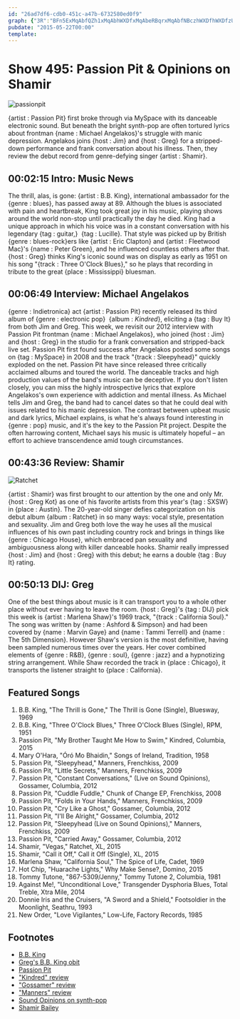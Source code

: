 ```yaml
---
id: "26ad7df6-cdb0-451c-a47b-6732580ed0f9"
graph: {"3R":"BFn5ExMqAbfQZh1xMqAbhWXDfxMqAbeRBqrxMqAbfNBczhWXDfhWXDfzUZa7BMiaxhWXDffNBczmrjNNmrjNNzUZa7fNBczmljfO","BD":"LrMQuTXlTZ9MGtlLrMQuLrMQuWKtbeLrMQuMPT5gLrMQuNOLt2LrMQuibgL397qipNOLt2SKKYyWKtbe","20O":"7K8v0BAMyw7K8v0GzxKG7K8v0FjmkR7K8v0BL66B97qipX6cfd97qipBHm1G","2BP":"BHm1GBK116BFaYgBHm1GBFaYgBK116BFaYgs0TlvBFxuTs0TlvjVH9Ks0TlvMOJ5zs0TlvBFaYgwOykABFaYgklU8pBFaYgwDJTJBFaYgNpyHCBFaYgP60DH"}
pubdate: "2015-05-22T00:00"
template: 
---
```






# Show 495: Passion Pit & Opinions on Shamir

![passionpit](https://static.soundopinions.org/images/2015/passionpit2_web.jpg)

{artist : Passion Pit} first broke through via MySpace with its danceable electronic sound. But beneath the bright synth-pop are often tortured lyrics about frontman {name : Michael Angelakos}'s struggle with manic depression. Angelakos joins {host : Jim} and {host : Greg} for a stripped-down performance and frank conversation about his illness. Then, they review the debut record from genre-defying singer {artist : Shamir}.



## 00:02:15 Intro: Music News

The thrill, alas, is gone: {artist : B.B. King}, international ambassador for the {genre : blues}, has passed away at 89. Although the blues is associated with pain and heartbreak, King took great joy in his music, playing shows around the world non-stop until practically the day he died. King had a unique approach in which his voice was in a constant conversation with his legendary {tag : guitar,}  {tag : Lucille}. That style was picked up by British {genre : blues-rock}ers like {artist : Eric Clapton} and {artist : Fleetwood Mac}'s {name : Peter Green}, and he influenced countless others after that. {host : Greg} thinks King's iconic sound was on display as early as 1951 on his song "{track : Three O'Clock Blues}," so he plays that recording in tribute to the great {place : Mississippi} bluesman.



## 00:06:49 Interview: Michael Angelakos

{genre : Indietronica} act {artist : Passion Pit} recently released its third album of {genre : electronic pop}  {album : *Kindred*}, eliciting a {tag : Buy It} from both Jim and Greg. This week, we revisit our 2012 interview with Passion Pit frontman {name : Michael Angelakos}, who joined {host : Jim} and {host : Greg} in the studio for a frank conversation and stripped-back live set. Passion Pit first found success after Angelakos posted some songs on {tag : MySpace} in 2008 and the track "{track : Sleepyhead}" quickly exploded on the net. Passion Pit have since released three critically acclaimed albums and toured the world. The danceable tracks and high production values of the band's music can be deceptive. If you don't listen closely, you can miss the highly introspective lyrics that explore Angelakos's own experience with addiction and mental illness. As Michael tells Jim and Greg, the band had to cancel dates so that he could deal with issues related to his manic depression. The contrast between upbeat music and dark lyrics, Michael explains, is what he's always found interesting in {genre : pop} music, and it's the key to the Passion Pit project. Despite the often harrowing content, Michael says his music is ultimately hopeful – an effort to achieve transcendence amid tough circumstances.



## 00:43:36 Review: Shamir

![Ratchet](https://static.soundopinions.org/assets/495/20O0.jpg)

{artist : Shamir} was first brought to our attention by the one and only Mr. {host : Greg Kot} as one of his favorite artists from this year's {tag : SXSW} in {place : Austin}. The 20-year-old singer defies categorization on his debut album {album : Ratchet} in so many ways: vocal style, presentation and sexuality. Jim and Greg both love the way he uses all the musical influences of his own past including country rock and brings in things like {genre : Chicago House}, which embraced pan sexuality and ambiguousness along with killer danceable hooks. Shamir really impressed {host : Jim} and {host : Greg} with this debut; he earns a double {tag : Buy It} rating.



## 00:50:13 DIJ: Greg

One of the best things about music is it can transport you to a whole other place without ever having to leave the room. {host : Greg}'s {tag : DIJ} pick this week is {artist : Marlena Shaw}'s 1969 track, "{track : California Soul}." The song was written by {name : Ashford & Simpson} and had been covered by {name : Marvin Gaye} and {name : Tammi Terrell} and {name : The 5th Dimension}. However Shaw's version is the most definitive, having been sampled numerous times over the years. Her cover combined elements of {genre : R&B}, {genre : soul}, {genre : jazz} and a hypnotizing string arrangement. While Shaw recorded the track in {place : Chicago}, it transports the listener straight to {place : California}.



## Featured Songs

1. B.B. King, "The Thrill is Gone," The Thrill is Gone (Single), Bluesway, 1969
2. B.B. King, "Three O'Clock Blues," Three O'Clock Blues (Single), RPM, 1951
3. Passion Pit, "My Brother Taught Me How to Swim," Kindred, Columbia, 2015
4. Mary O'Hara, "Óró Mo Bhaidin," Songs of Ireland, Tradition, 1958
5. Passion Pit, "Sleepyhead," Manners, Frenchkiss, 2009
6. Passion Pit, "Little Secrets," Manners, Frenchkiss, 2009
7. Passion Pit, "Constant Conversations," (Live on Sound Opinions), Gossamer, Columbia, 2012
8. Passion Pit, "Cuddle Fuddle," Chunk of Change EP, Frenchkiss, 2008
9. Passion Pit, "Folds in Your Hands," Manners, Frenchkiss, 2009
10. Passion Pit, "Cry Like a Ghost," Gossamer, Columbia, 2012
11. Passion Pit, "I'll Be Alright," Gossamer, Columbia, 2012
12. Passion Pit, "Sleepyhead (Live on Sound Opinions)," Manners, Frenchkiss, 2009
13. Passion Pit, "Carried Away," Gossamer, Columbia, 2012
14. Shamir, "Vegas," Ratchet, XL, 2015
15. Shamir, "Call it Off," Call it Off (Single), XL, 2015
16. Marlena Shaw, "California Soul," The Spice of Life, Cadet, 1969
17. Hot Chip, "Huarache Lights," Why Make Sense?, Domino, 2015
18. Tommy Tutone, "867-5309/Jenny," Tommy Tutone 2, Columbia, 1981
19. Against Me!, "Unconditional Love," Transgender Dysphoria Blues, Total Treble, Xtra Mile, 2014
20. Donnie Iris and the Cruisers, "A Sword and a Shield," Footsoldier in the Moonlight, Seathru, 1993
21. New Order, "Love Vigilantes," Low-Life, Factory Records, 1985



## Footnotes

- [B.B. King](http://www.bbking.com/)
- [Greg's B.B. King obit](http://www.chicagotribune.com/entertainment/music/ct-bb-king-obituary-20150515-column.htm)
- [Passion Pit](http://www.kindredthealbum.com/)
- ["Kindred" review](/show/494/#kindred)
- ["Gossamer" review](/show/348/#passionpit)
- ["Manners" review](/show/182/#passionpit)
- [Sound Opinions on synth-pop](/show/225)
- [Shamir Bailey](https://twitter.com/shamirbailey)